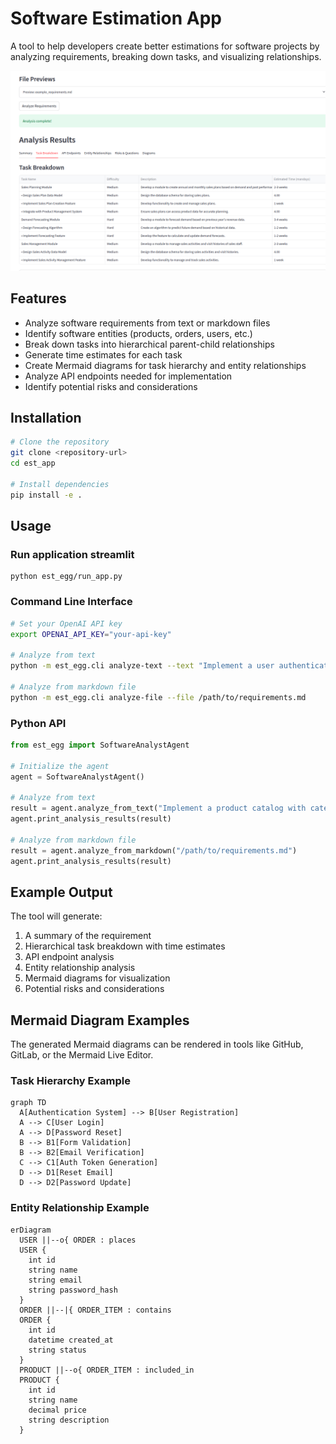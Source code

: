 # Software Estimation App

A tool to help developers create better estimations for software projects by analyzing requirements, breaking down tasks, and visualizing relationships.


![Software Estimation App](./screenshot.png)

## Features

- Analyze software requirements from text or markdown files
- Identify software entities (products, orders, users, etc.)
- Break down tasks into hierarchical parent-child relationships
- Generate time estimates for each task
- Create Mermaid diagrams for task hierarchy and entity relationships
- Analyze API endpoints needed for implementation
- Identify potential risks and considerations

## Installation

```bash
# Clone the repository
git clone <repository-url>
cd est_app

# Install dependencies
pip install -e .
```

## Usage

### Run application streamlit

```
python est_egg/run_app.py
```

### Command Line Interface

```bash
# Set your OpenAI API key
export OPENAI_API_KEY="your-api-key"

# Analyze from text
python -m est_egg.cli analyze-text --text "Implement a user authentication system with registration, login, and password reset."

# Analyze from markdown file
python -m est_egg.cli analyze-file --file /path/to/requirements.md
```

### Python API

```python
from est_egg import SoftwareAnalystAgent

# Initialize the agent
agent = SoftwareAnalystAgent()

# Analyze from text
result = agent.analyze_from_text("Implement a product catalog with categories and search functionality.")
agent.print_analysis_results(result)

# Analyze from markdown file
result = agent.analyze_from_markdown("/path/to/requirements.md")
agent.print_analysis_results(result)
```

## Example Output

The tool will generate:

1. A summary of the requirement
2. Hierarchical task breakdown with time estimates
3. API endpoint analysis
4. Entity relationship analysis
5. Mermaid diagrams for visualization
6. Potential risks and considerations

## Mermaid Diagram Examples

The generated Mermaid diagrams can be rendered in tools like GitHub, GitLab, or the Mermaid Live Editor.

### Task Hierarchy Example

```mermaid
graph TD
  A[Authentication System] --> B[User Registration]
  A --> C[User Login]
  A --> D[Password Reset]
  B --> B1[Form Validation]
  B --> B2[Email Verification]
  C --> C1[Auth Token Generation]
  D --> D1[Reset Email]
  D --> D2[Password Update]
```

### Entity Relationship Example

```mermaid
erDiagram
  USER ||--o{ ORDER : places
  USER {
    int id
    string name
    string email
    string password_hash
  }
  ORDER ||--|{ ORDER_ITEM : contains
  ORDER {
    int id
    datetime created_at
    string status
  }
  PRODUCT ||--o{ ORDER_ITEM : included_in
  PRODUCT {
    int id
    string name
    decimal price
    string description
  }
```
